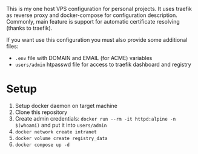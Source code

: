 This is my one host VPS configuration for personal projects. It uses traefik as
reverse proxy and docker-compose for configuration description. Commonly, main
feature is support for automatic certificate resolving (thanks to traefik).

If you want use this configuration you must also provide some additional files:
- `.env` file with DOMAIN and EMAIL (for ACME) variables
- `users/admin` htpasswd file for access to traefik dashboard and registry

# Setup
1. Setup docker daemon on target machine
2. Clone this repository
3. Create admin credentials: `docker run --rm -it httpd:alpine -n $(whoami)` and
   put it into `users/admin`
4. `docker network create intranet`
5. `docker volume create registry_data`
6. `docker compose up -d`
